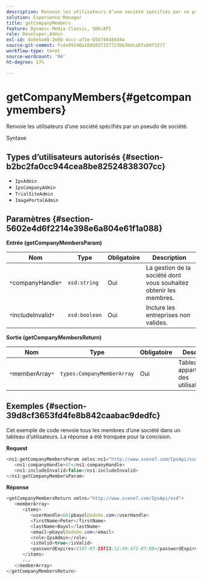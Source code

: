 ```yaml
---
description: Renvoie les utilisateurs d’une société spécifiés par un pseudo de société.
solution: Experience Manager
title: getCompanyMembers
feature: Dynamic Media Classic, SDK/API
role: Developer,Admin
exl-id: da5e5a48-2e0b-4ccc-a71e-b5b746484d4a
source-git-commit: fcda99340a18d5037157723bb3bdca5fa9df3277
workflow-type: tm+mt
source-wordcount: '94'
ht-degree: 17%

---
```


# getCompanyMembers{#getcompanymembers}

Renvoie les utilisateurs d’une société spécifiés par un pseudo de société.

Syntaxe

## Types d’utilisateurs autorisés {#section-b2bc2fa0cc944cea8be82524838307cc}

* `IpsAdmin`
* `IpsCompanyAdmin`
* `TrialSiteAdmin`
* `ImagePortalAdmin`

## Paramètres {#section-5602e4d6f2214e398e6a804e61f1a088}

**Entrée (getCompanyMembersParam)**

| Nom | Type | Obligatoire | Description |
|---|---|---|---|
| `*`companyHandle`*` | `xsd:string` | Oui | La gestion de la société dont vous souhaitez obtenir les membres. |
| `*`includeInvalid`*` | `xsd:boolean` | Oui | Inclure les entreprises non valides. |

**Sortie (getCompanyMembersReturn)**

| Nom | Type | Obligatoire | Description |
|---|---|---|---|
| `*`memberArray`*` | `types:CompanyMemberArray` | Oui | Tableau des appartenances des utilisateurs. |

## Exemples {#section-39d8cf3653fd4fe8b842caabac9dedfc}

Cet exemple de code renvoie tous les membres d’une société dans un tableau d’utilisateurs. La réponse a été tronquée pour la concision.

**Request**

```java
<ns1:getCompanyMembersParam xmlns:ns1="http://www.scene7.com/IpsApi/xsd">
   <ns1:companyHandle>47</ns1:companyHandle>
   <ns1:includeInvalid>false</ns1:includeInvalid>
</ns1:getCompanyMembersParam>
```

**Réponse**

```java
<getCompanyMembersReturn xmlns="http://www.scene7.com/IpsApi/xsd">
   <memberArray>
      <items>
         <userHandle>66|pbayol@adobe.com</userHandle>
         <firstName>Peter</firstName>
         <lastName>Bayol</lastName>
         <email>pbayol@adobe.com</email>
         <role>IpsAdmin</role>
         <isValid>true</isValid>
         <passwordExpires>2107-07-25T23:12:49.472-07:00</passwordExpires>
      </items>
      ...
   </memberArray>
</getCompanyMembersReturn>
```
